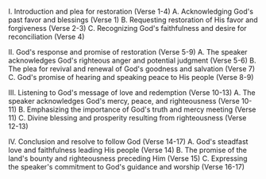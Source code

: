 I. Introduction and plea for restoration (Verse 1-4)
   A. Acknowledging God's past favor and blessings (Verse 1)
   B. Requesting restoration of His favor and forgiveness (Verse 2-3)
   C. Recognizing God's faithfulness and desire for reconciliation (Verse 4)

II. God's response and promise of restoration (Verse 5-9)
   A. The speaker acknowledges God's righteous anger and potential judgment (Verse 5-6)
   B. The plea for revival and renewal of God's goodness and salvation (Verse 7)
   C. God's promise of hearing and speaking peace to His people (Verse 8-9)

III. Listening to God's message of love and redemption (Verse 10-13)
   A. The speaker acknowledges God's mercy, peace, and righteousness (Verse 10-11)
   B. Emphasizing the importance of God's truth and mercy meeting (Verse 11)
   C. Divine blessing and prosperity resulting from righteousness (Verse 12-13)

IV. Conclusion and resolve to follow God (Verse 14-17)
   A. God's steadfast love and faithfulness leading His people (Verse 14)
   B. The promise of the land's bounty and righteousness preceding Him (Verse 15)
   C. Expressing the speaker's commitment to God's guidance and worship (Verse 16-17)